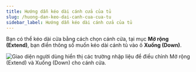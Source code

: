 ```yaml
---
title: Hướng dẫn kéo dài cánh cửa của tủ
slug: /huong-dan-keo-dai-canh-cua-cua-tu
sidebar_label: Hướng dẫn kéo dài cánh cửa của tủ
---
```


Bạn có thể kéo dài cửa bằng cách chọn cánh cửa, tại mục **Mở rộng (Extend)**, bạn điền thông số muốn kéo dài cánh tủ vào ô **Xuống (Down)**.

![Giao diện người dùng hiển thị các trường nhập liệu để điều chỉnh Mở rộng (Extend) và Xuống (Down) cho cánh cửa.](https://storage.googleapis.com/jegavn_kb/image_jegavn/388.1.jpg)